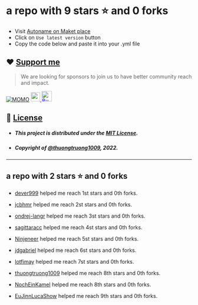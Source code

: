 # a repo with 9 stars ⭐️ and 0 forks <br/>

- Visit <a target="_blank" href="https://github.com/marketplace/actions/auto-name">Autoname on Maket place</a>
- Click on `Use latest version` button
- Copy the code below and paste it into your .yml file

## ❤️ [Support me](https://www.paypal.me/thuongtruong1009)

> We are looking for sponsors to join us to have better community reach and impact.

[![MOMO](https://img.shields.io/badge/-MOMO-red?style=flat&labelColor=RED&logo=MOMO&logoColor=black)](https://nhantien.momo.vn/0917085937)
<a href="https://www.paypal.me/thuongtruong1009">
<img height="25" marginTop="10" src="https://www.paypalobjects.com/digitalassets/c/website/marketing/apac/C2/logos-buttons/optimize/26_Blue_PayPal_Pill_Button.png">
</a>
<a href='https://ko-fi.com/thuongtruong1009' target='_blank'>
<img height='25' style='border:0px;height:28px;color:blue' src='https://az743702.vo.msecnd.net/cdn/kofi3.png?v=0' border='0' alt='Buy Me a Coffee at ko-fi.com' />
</a>

## 📰 [License](LICENSE)

- ##### This project is distributed under the [MIT License](LICENSE).
- ##### Copyright of [@thuongtruong1009](https://github.com/thuongtruong1009), 2022.

---

## a repo with 2 stars ⭐️ and 0 forks

- [dever999](https://github.com/dever999) helped me reach 1st stars and 0th forks.

- [jcbhmr](https://github.com/jcbhmr) helped me reach 2st stars and 0th forks.

- [ondrej-langr](https://github.com/ondrej-langr) helped me reach 3st stars and 0th forks.

- [sagittaracc](https://github.com/sagittaracc) helped me reach 4st stars and 0th forks.

- [Ninjeneer](https://github.com/Ninjeneer) helped me reach 5st stars and 0th forks.

- [jdgabriel](https://github.com/jdgabriel) helped me reach 6st stars and 0th forks.

- [lotfimay](https://github.com/lotfimay) helped me reach 7st stars and 0th forks.

- [thuongtruong1009](https://github.com/thuongtruong1009) helped me reach 8th stars and 0th forks.

- [NochEinKamel](https://github.com/NochEinKamel) helped me reach 8th stars and 0th forks.

- [EuJinnLucaShow](https://github.com/EuJinnLucaShow) helped me reach 9th stars and 0th forks.
